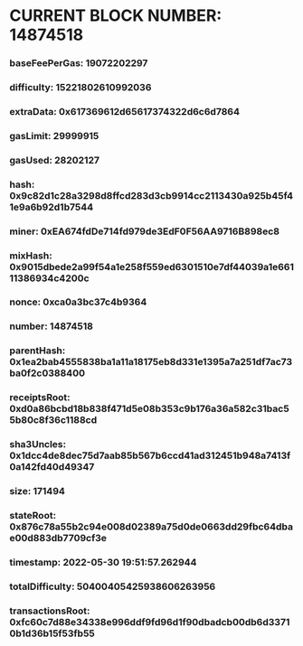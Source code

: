 # CURRENT BLOCK NUMBER: 14874518

### baseFeePerGas: 19072202297
### difficulty: 15221802610992036
### extraData: 0x617369612d65617374322d6c6d7864
### gasLimit: 29999915
### gasUsed: 28202127
### hash: 0x9c82d1c28a3298d8ffcd283d3cb9914cc2113430a925b45f41e9a6b92d1b7544
### miner: 0xEA674fdDe714fd979de3EdF0F56AA9716B898ec8
### mixHash: 0x9015dbede2a99f54a1e258f559ed6301510e7df44039a1e66111386934c4200c
### nonce: 0xca0a3bc37c4b9364
### number: 14874518
### parentHash: 0x1ea2bab4555838ba1a11a18175eb8d331e1395a7a251df7ac73ba0f2c0388400
### receiptsRoot: 0xd0a86bcbd18b838f471d5e08b353c9b176a36a582c31bac55b80c8f36c1188cd
### sha3Uncles: 0x1dcc4de8dec75d7aab85b567b6ccd41ad312451b948a7413f0a142fd40d49347
### size: 171494
### stateRoot: 0x876c78a55b2c94e008d02389a75d0de0663dd29fbc64dbae00d883db7709cf3e
### timestamp: 2022-05-30 19:51:57.262944
### totalDifficulty: 50400405425938606263956
### transactionsRoot: 0xfc60c7d88e34338e996ddf9fd96d1f90dbadcb00db6d33710b1d36b15f53fb55
